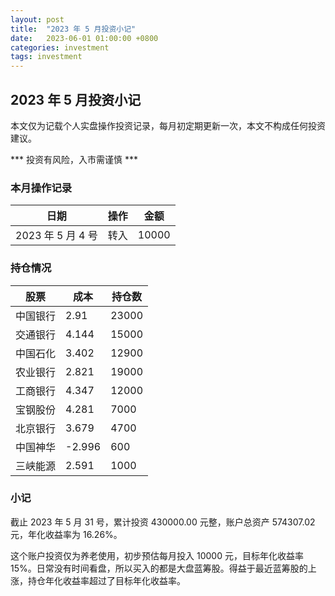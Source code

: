 ```yaml
---
layout: post
title:  "2023 年 5 月投资小记"
date:   2023-06-01 01:00:00 +0800
categories: investment
tags: investment
---
```


## 2023 年 5 月投资小记

本文仅为记载个人实盘操作投资记录，每月初定期更新一次，本文不构成任何投资建议。

*** 投资有风险，入市需谨慎 ***

### 本月操作记录

| 日期 | 操作 | 金额 |
| --- | --- | --- |
| 2023 年 5 月 4 号 | 转入 | 10000 |

### 持仓情况

| 股票 | 成本 | 持仓数 |
| --- | --- | --- |
| 中国银行 | 2.91 | 23000 |
| 交通银行 | 4.144 | 15000 |
| 中国石化 | 3.402 | 12900 |
| 农业银行 | 2.821 | 19000 |
| 工商银行 | 4.347 | 12000 |
| 宝钢股份 | 4.281 | 7000 |
| 北京银行 | 3.679 | 4700 |
| 中国神华 | -2.996 | 600 |
| 三峡能源 | 2.591 | 1000 |

### 小记

截止 2023 年 5 月 31 号，累计投资 430000.00 元整，账户总资产 574307.02 元，年化收益率为 16.26%。

这个账户投资仅为养老使用，初步预估每月投入 10000 元，目标年化收益率 15%。日常没有时间看盘，所以买入的都是大盘蓝筹股。得益于最近蓝筹股的上涨，持仓年化收益率超过了目标年化收益率。
